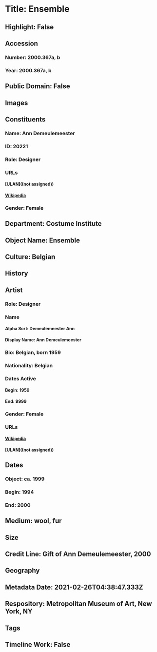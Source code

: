 # Title: Ensemble
## Highlight: False
## Accession
### Number: 2000.367a, b
### Year: 2000.367a, b
## Public Domain: False
## Images
## Constituents
### Name: Ann Demeulemeester
### ID: 20221
### Role: Designer
### URLs
#### [ULAN]((not assigned))
#### [Wikipedia](https://www.wikidata.org/wiki/Q466241)
### Gender: Female
## Department: Costume Institute
## Object Name: Ensemble
## Culture: Belgian
## History
## Artist
### Role: Designer
### Name
#### Alpha Sort: Demeulemeester Ann
#### Display Name: Ann Demeulemeester
### Bio: Belgian, born 1959
### Nationality: Belgian
### Dates Active
#### Begin: 1959
#### End: 9999
### Gender: Female
### URLs
#### [Wikipedia](https://www.wikidata.org/wiki/Q466241)
#### [ULAN]((not assigned))
## Dates
### Object: ca. 1999
### Begin: 1994
### End: 2000
## Medium: wool, fur
## Size
## Credit Line: Gift of Ann Demeulemeester, 2000
## Geography
## Metadata Date: 2021-02-26T04:38:47.333Z
## Respository: Metropolitan Museum of Art, New York, NY
## Tags
## Timeline Work: False